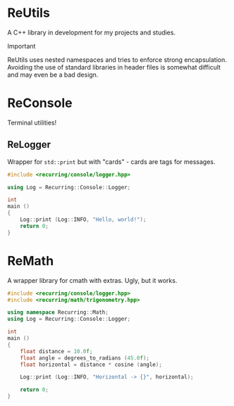 # ReUtils

A C++ library in development for my projects and studies.

> [!IMPORTANT]
> ReUtils uses nested namespaces and tries to enforce strong encapsulation. Avoiding the use of standard libraries in header files is somewhat difficult and may even be a bad design.

# ReConsole

Terminal utilities!

## ReLogger

Wrapper for `std::print` but with "cards" - cards are tags for messages.

```cpp
#include <recurring/console/logger.hpp>

using Log = Recurring::Console::Logger;

int
main ()
{
    Log::print (Log::INFO, "Hello, world!");
    return 0;
}
```

# ReMath

A wrapper library for cmath with extras. Ugly, but it works.

```cpp
#include <recurring/console/logger.hpp>
#include <recurring/math/trigonometry.hpp>

using namespace Recurring::Math;
using Log = Recurring::Console::Logger;

int
main ()
{
    float distance = 10.0f;
    float angle = degrees_to_radians (45.0f);
    float horizontal = distance * cosine (angle);

    Log::print (Log::INFO, "Horizontal -> {}", horizontal);

    return 0;
}
```